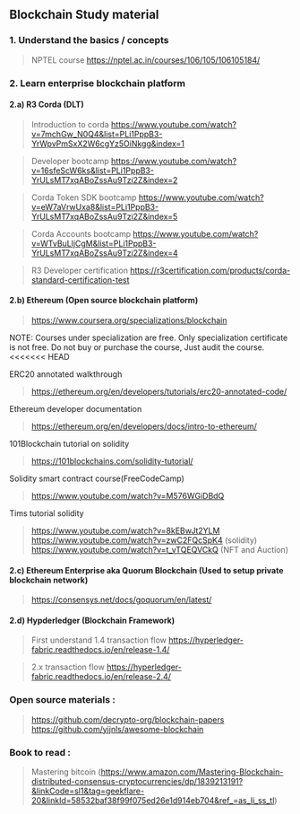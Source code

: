 
## Blockchain Study material

### 1. Understand the basics / concepts

> NPTEL course 
https://nptel.ac.in/courses/106/105/106105184/


### 2. Learn enterprise blockchain platform


#### 2.a)  R3 Corda (DLT)
	
> Introduction to corda
			https://www.youtube.com/watch?v=7mchGw_N0Q4&list=PLi1PppB3-YrWpvPmSxX2W6cgYz5OiNkgg&index=1

> Developer bootcamp
			https://www.youtube.com/watch?v=16sfeScW6ks&list=PLi1PppB3-YrULsMT7xqABoZssAu9Tzi2Z&index=2

> Corda Token SDK bootcamp
			https://www.youtube.com/watch?v=eW7aVrwUxa8&list=PLi1PppB3-YrULsMT7xqABoZssAu9Tzi2Z&index=5

> Corda Accounts bootcamp
			https://www.youtube.com/watch?v=WTvBuLljCgM&list=PLi1PppB3-YrULsMT7xqABoZssAu9Tzi2Z&index=4


> R3 Developer certification
			https://r3certification.com/products/corda-standard-certification-test

#### 2.b) Ethereum (Open source blockchain platform)
		
> https://www.coursera.org/specializations/blockchain
		
NOTE: Courses under specialization are free. Only specialization certificate is not free. Do not buy or purchase the course, Just audit the course. 
<<<<<<< HEAD


ERC20 annotated walkthrough

> https://ethereum.org/en/developers/tutorials/erc20-annotated-code/

Ethereum developer documentation

> https://ethereum.org/en/developers/docs/intro-to-ethereum/

101Blockchain tutorial on solidity

> https://101blockchains.com/solidity-tutorial/

Solidity smart contract course(FreeCodeCamp)

> https://www.youtube.com/watch?v=M576WGiDBdQ

Tims tutorial solidity

> https://www.youtube.com/watch?v=8kEBwJt2YLM
> https://www.youtube.com/watch?v=zwC2FQcSpK4 (solidity)
> https://www.youtube.com/watch?v=t_vTQEQVCkQ (NFT and Auction)
		

#### 2.c) Ethereum Enterprise aka Quorum Blockchain (Used to setup private blockchain network)

> https://consensys.net/docs/goquorum/en/latest/
					
				
#### 2.d) Hypderledger (Blockchain Framework)
		
> First understand 1.4 transaction flow
  https://hyperledger-fabric.readthedocs.io/en/release-1.4/

> 2.x transaction flow
https://hyperledger-fabric.readthedocs.io/en/release-2.4/

			

### Open source materials : 

>	https://github.com/decrypto-org/blockchain-papers
	https://github.com/yjjnls/awesome-blockchain

### Book to read : 

>	Mastering bitcoin (https://www.amazon.com/Mastering-Blockchain-distributed-consensus-cryptocurrencies/dp/1839213191?&linkCode=sl1&tag=geekflare-20&linkId=58532baf38f99f075ed26e1d914eb704&ref_=as_li_ss_tl)

